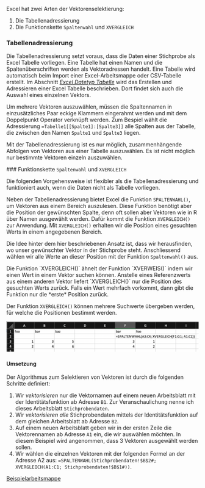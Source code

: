 Excel hat zwei Arten der Vektorenselektierung: 

1. Die Tabellenadressierung
2. Die Funktionskette `Spaltenwahl` und `XVERGLEICH`

### Tabellenadressierung

Die Tabellenadressierung setzt voraus, dass die Daten einer Stichprobe als Excel Tabelle vorliegen. Eine Tabelle hat einen Namen und die Spaltenüberschriften werden als Vektoradressen handelt. Eine Tabelle wird automatisch beim Import einer Excel-Arbeitsmappe oder CSV-Tabelle erstellt. Im Abschnitt [*Excel Datetyp Tabelle*](https://moodle.zhaw.ch/mod/page/view.php?id=635147) wird das Erstellen und Adressieren einer Excel Tabelle beschrieben. Dort findet sich auch die Auswahl eines einzelnen Vektors. 

Um mehrere Vektoren auszuwählen, müssen die Spaltennamen in einzusätzliches Paar eckige Klammern eingerahmt werden und mit dem Doppelpunkt Operator verknüpft werden. Zum Bespiel wählt die Adressierung `=Tabelle1[[Spalte1]:[Spalte3]]` alle Spalten aus der Tabelle, die zwischen den Namen `Spalte1` und `Spalte3` liegen.  

Mit der Tabellenadressierung ist es nur möglich, zusammenhängende Abfolgen von Vektoren aus einer Tabelle auszuwählen. Es ist nicht möglich nur bestimmte Vektoren einzeln auszuwählen.

### Funktionskette `Spaltenwahl` und `XVERGLEICH`

Die folgenden Vorgehensweise ist flexibler als die Tabellenadressierung und funktioniert auch, wenn die Daten nicht als Tabelle vorliegen.

Neben der Tabellenadressierung bietet Excel die Funktion `SPALTENWAHL()`, um Vektoren aus einem Bereich auszulesen. Diese Funktion benötigt aber die Position der gewünschten Spalte, denn oft sollen aber  Vektoren wie in R über Namen ausgewählt werden. Dafür kommt die Funktion `XVERGLEICH()` zur Anwendung. Mit `XVERGLEICH()` erhalten wir die Position eines gesuchten Werts in einem angegebenen Bereich. 

Die Idee hinter dem hier beschriebenen Ansatz ist, dass wir herausfinden, wo unser gewünschter Vektor in der Stichprobe steht. Anschliessend wählen wir alle Werte an dieser Position mit der Funktion `Spaltenwahl()` aus. 

<p class="alert alert-success" markdown="1">
Die Funktion `XVERGLEICH()` ähnelt der Funktion `XVERWEIS()` indem wir einen Wert in einem Vektor suchen können. Anstelle eines Referenzwerts aus einem anderen Vektor liefert `XVERGLEICH()` nur die Position des gesuchten Werts zurück. Falls ein Wert mehrfach vorkommt, dann gibt die Funktion nur die *erste* Position zurück. 
</p>

Der Funktion `XVERGLEICH()` können mehrere Suchwerte übergeben werden, für welche die Positionen bestimmt werden. 

![Beispiel für Vektorenselektion](https://github.com/dxiai/ct-resourcen/raw/main/bilder/gruppieren/Vektorenselektion_Excel.png)


#### Umsetzung

Der Algorithmus zum Selektieren von Vektoren ist durch die folgenden Schritte definiert: 

1. Wir *vektorisieren* nur die Vektornamen auf einem neuen Arbeitsblatt mit der Identitätsfunktion ab Adresse `B1`. Zur Veranschaulichung nenne ich dieses Arbeitsblatt `Stichprobendaten`. 
2. Wir *vektorisieren* *alle* Stichprobendaten mittels der Identitätsfunktion auf dem gleichen Arbeitsblatt ab Adresse `B2`. 
4. Auf einem neuen Arbeitsblatt geben wir in der ersten Zeile die Vektorennamen ab Adresse `A1` ein, die wir auswählen möchten. In diesem Beispiel wird angenommen, dass 3 Vektoren ausgewählt werden sollen.
5. Wir wählen die einzelnen Vektoren mit der folgenden Formel an der Adresse A2 aus: `=SPALTENWAHL(Stichprobendaten!$B$2#; XVERGLEICH(A1:C1; Stichprobendaten!$B$1#))`. 

<a href="https://github.com/dxiai/ct-resourcen/raw/main/beispiele/Beispiel_selektieren.xlsx" class="btn btn-lg btn-primary" download><i class="fa fa-lg fa-download"></i> Beispielarbeitsmappe</a>

